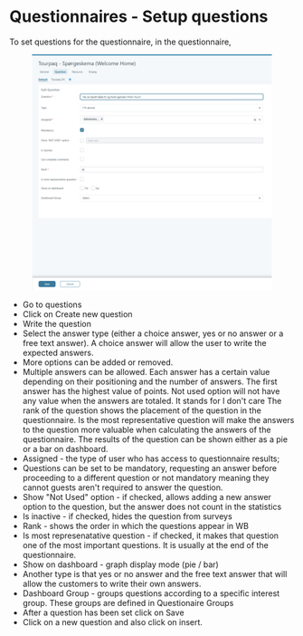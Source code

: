 # Questionnaires - Setup questions



To set questions for the questionnaire, in the questionnaire,&#x20;

<figure><img src="../../.gitbook/assets/image (1) (1) (1) (1) (1) (1) (1) (1) (1) (1) (1) (1) (1) (1) (1) (1) (1) (1) (1) (1) (1) (1) (1) (1) (1) (1) (1) (1) (1) (1) (1) (1) (1) (1) (1) (1).png" alt=""><figcaption></figcaption></figure>

* Go to questions&#x20;
* Click on Create new question&#x20;
* Write the question&#x20;
* Select the answer type (either a choice answer, yes or no answer or a free text answer). A choice answer will allow the user to write the expected answers.&#x20;
* More options can be added or removed.&#x20;
* Multiple answers can be allowed. Each answer has a certain value depending on their positioning and the number of answers. The first answer has the highest value of points. Not used option will not have any value when the answers are totaled. It stands for I don't care The rank of the question shows the placement of the question in the questionnaire. Is the most representative question will make the answers to the question more valuable when calculating the answers of the questionnaire. The results of the question can be shown either as a pie or a bar on dashboard.&#x20;
* Assigned - the type of user who has access to questionnaire results;
* Questions can be set to be mandatory, requesting an answer before proceeding to a different question or not mandatory meaning they cannot guests aren't required to answer the question.&#x20;
* Show "Not Used" option - if checked, allows adding a new answer option to the question, but the answer does not count in the statistics
* Is inactive - if checked, hides the question from surveys
* Rank - shows the order in which the questions appear in WB
* Is most represenatative question - if checked, it makes that question one of the most important questions. It is usually at the end of the questionnaire.
* Show on dashboard - graph display mode (pie / bar)
* Another type is that yes or no answer and the free text answer that will allow the customers to write their own answers.&#x20;
* Dashboard Group - groups questions according to a specific interest group. These groups are defined in Questionaire Groups
* After a question has been set click on Save
* Click on  a new question and also click on insert.
